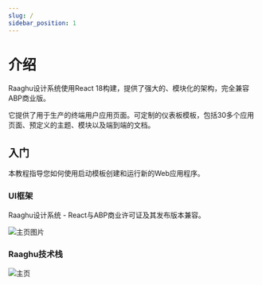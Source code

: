 ```yaml
---
slug: /
sidebar_position: 1
---
```



# 介绍

Raaghu设计系统使用React 18构建，提供了强大的、模块化的架构，完全兼容ABP商业版。

它提供了用于生产的终端用户应用页面。可定制的仪表板模板，包括30多个应用页面、预定义的主题、模块以及端到端的文档。

## 入门

本教程指导您如何使用启动模板创建和运行新的Web应用程序。

### UI框架

Raaghu设计系统 - React与ABP商业许可证及其发布版本兼容。

![主页图片](https://raaghustorageaccount.blob.core.windows.net/raaghu-docs/home-1.png)

### Raaghu技术栈

![主页](https://raaghustorageaccount.blob.core.windows.net/raaghu-docs/home-2.png)
